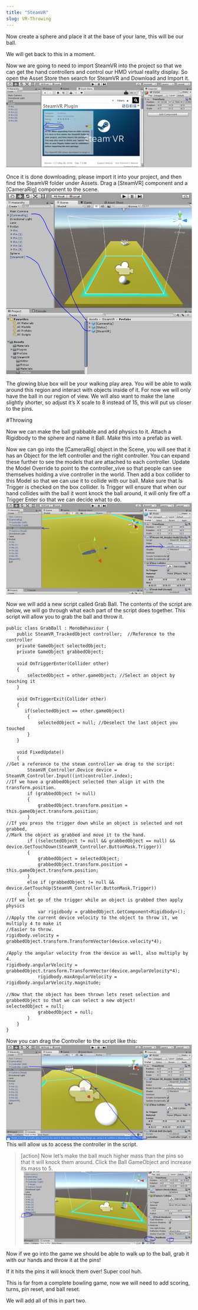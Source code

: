 ```yaml
---
title: "SteamVR"
slug: VR-Throwing
---
```

Now create a sphere and place it at the base of your lane,  this will be our ball.  

We will get back to this in a moment.

Now we are going to need to import SteamVR into the project so that we can get the hand controllers and control our HMD virtual reality display.  So open the Asset Store then search for SteamVR and Download and Import it.
![Download SteamVR](assets/image09.png "Download SteamVR")

Once it is done downloading, please import it into your project, and then find the SteamVR folder under Assets.  Drag a [SteamVR] component and a [CameraRig] component to the scene.
![Download SteamVR](assets/image10.png "Download SteamVR")

The glowing blue box will be your walking play area.  You will be able to walk around this region and interact with objects inside of it.  For now we will only have the ball in our region of view.  We will also want to make the lane slightly shorter, so adjust it’s X scale to 8 instead of 15, this will put us closer to the pins.  

#Throwing

Now we can make the ball grabbable and add physics to it.  Attach a Rigidbody to the sphere and name it Ball.  Make this into a prefab as well.

Now we can go into the [CameraRig] object in the Scene, you will see that it has an Object for the left controller and the right controller.  You can expand these further to see the models that are attached to each controller.
Update the Model Override to point to the controller_vive so that people can see themselves holding a vive controller in the world.  Then add a box collider to this Model so that we can use it to collide with our ball.  Make sure that Is Trigger is checked on the box collider. Is Trigger will ensure that when our hand collides with the ball it wont knock the ball around, it will only fire off a Trigger Enter so that we can decide what to do.
![Hand Collider](assets/image11.png "Hand Collider")

Now we will add a new script called Grab Ball.  The contents of the script are below, we will go through what each part of the script does together.  This script will allow you to grab the ball and throw it.

```
public class GrabBall : MonoBehaviour {
    public SteamVR_TrackedObject controller;  //Reference to the controller
    private GameObject selectedObject;
    private GameObject grabbedObject;

    void OnTriggerEnter(Collider other)
    {
        selectedObject = other.gameObject; //Select an object by touching it
    }

    void OnTriggerExit(Collider other)
    {
       if(selectedObject == other.gameObject)
        {
            selectedObject = null; //Deselect the last object you touched
        }
    }

    void FixedUpdate()
    {
//Get a reference to the steam controller we drag to the script:
        SteamVR_Controller.Device device = SteamVR_Controller.Input((int)controller.index);
//If we have a grabbedObject selected then align it with the transform.position.
        if (grabbedObject != null)
        {
            grabbedObject.transform.position = this.gameObject.transform.position;
        }
//If you press the trigger down while an object is selected and not grabbed,
//Mark the object as grabbed and move it to the hand.
        if ((selectedObject != null && grabbedObject == null) && device.GetTouchDown(SteamVR_Controller.ButtonMask.Trigger))
        {
            grabbedObject = selectedObject;
            grabbedObject.transform.position = this.gameObject.transform.position;
        }
        else if (grabbedObject != null && device.GetTouchUp(SteamVR_Controller.ButtonMask.Trigger))
        {
//If we let go of the trigger while an object is grabbed then apply physics
            var rigidbody = grabbedObject.GetComponent<Rigidbody>();
//Apply the current device velocity to the object to throw it, we multiply 4 to make it
//Easier to throw.              
rigidbody.velocity = grabbedObject.transform.TransformVector(device.velocity*4);

/Apply the angular velocity from the device as well, also multiply by 4.            
rigidbody.angularVelocity = grabbedObject.transform.TransformVector(device.angularVelocity*4);
            rigidbody.maxAngularVelocity = rigidbody.angularVelocity.magnitude;

//Now that the object has been thrown lets reset selection and grabbedObject so that we can select a new object!
selectedObject = null;
            grabbedObject = null;
        }
    }
}
```

Now you can drag the Controller to the script like this:
![Equip Script](assets/image12.png "Equip Script")
This will allow us to access the controller in the script.

>[action]
Now let’s make the ball much higher mass than the pins so that it will knock them around.
Click the Ball GameObject and increase its mass to 5.
![Increase Mass](assets/image13.png "Increase Mass")

Now if we go into the game we should be able to walk up to the ball, grab it with our hands and throw it at the pins!

If it hits the pins it will knock them over!  Super cool huh.

This is far from a complete bowling game, now we will need to add scoring, turns, pin reset, and ball reset.  

We will add all of this in part two.
